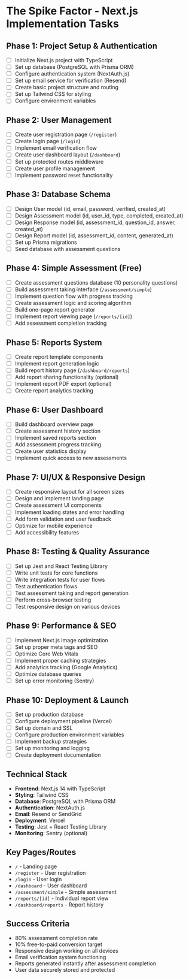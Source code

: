 # The Spike Factor - Next.js Implementation Tasks

## Phase 1: Project Setup & Authentication
- [ ] Initialize Next.js project with TypeScript
- [ ] Set up database (PostgreSQL with Prisma ORM)
- [ ] Configure authentication system (NextAuth.js)
- [ ] Set up email service for verification (Resend)
- [ ] Create basic project structure and routing
- [ ] Set up Tailwind CSS for styling
- [ ] Configure environment variables

## Phase 2: User Management
- [ ] Create user registration page (`/register`)
- [ ] Create login page (`/login`)
- [ ] Implement email verification flow
- [ ] Create user dashboard layout (`/dashboard`)
- [ ] Set up protected routes middleware
- [ ] Create user profile management
- [ ] Implement password reset functionality

## Phase 3: Database Schema
- [ ] Design User model (id, email, password, verified, created_at)
- [ ] Design Assessment model (id, user_id, type, completed, created_at)
- [ ] Design Response model (id, assessment_id, question_id, answer, created_at)
- [ ] Design Report model (id, assessment_id, content, generated_at)
- [ ] Set up Prisma migrations
- [ ] Seed database with assessment questions

## Phase 4: Simple Assessment (Free)
- [ ] Create assessment questions database (10 personality questions)
- [ ] Build assessment taking interface (`/assessment/simple`)
- [ ] Implement question flow with progress tracking
- [ ] Create assessment logic and scoring algorithm
- [ ] Build one-page report generator
- [ ] Implement report viewing page (`/reports/[id]`)
- [ ] Add assessment completion tracking

## Phase 5: Reports System
- [ ] Create report template components
- [ ] Implement report generation logic
- [ ] Build report history page (`/dashboard/reports`)
- [ ] Add report sharing functionality (optional)
- [ ] Implement report PDF export (optional)
- [ ] Create report analytics tracking

## Phase 6: User Dashboard
- [ ] Build dashboard overview page
- [ ] Create assessment history section
- [ ] Implement saved reports section
- [ ] Add assessment progress tracking
- [ ] Create user statistics display
- [ ] Implement quick access to new assessments

## Phase 7: UI/UX & Responsive Design
- [ ] Create responsive layout for all screen sizes
- [ ] Design and implement landing page
- [ ] Create assessment UI components
- [ ] Implement loading states and error handling
- [ ] Add form validation and user feedback
- [ ] Optimize for mobile experience
- [ ] Add accessibility features

## Phase 8: Testing & Quality Assurance
- [ ] Set up Jest and React Testing Library
- [ ] Write unit tests for core functions
- [ ] Write integration tests for user flows
- [ ] Test authentication flows
- [ ] Test assessment taking and report generation
- [ ] Perform cross-browser testing
- [ ] Test responsive design on various devices

## Phase 9: Performance & SEO
- [ ] Implement Next.js Image optimization
- [ ] Set up proper meta tags and SEO
- [ ] Optimize Core Web Vitals
- [ ] Implement proper caching strategies
- [ ] Add analytics tracking (Google Analytics)
- [ ] Optimize database queries
- [ ] Set up error monitoring (Sentry)

## Phase 10: Deployment & Launch
- [ ] Set up production database
- [ ] Configure deployment pipeline (Vercel)
- [ ] Set up domain and SSL
- [ ] Configure production environment variables
- [ ] Implement backup strategies
- [ ] Set up monitoring and logging
- [ ] Create deployment documentation

## Technical Stack
- **Frontend**: Next.js 14 with TypeScript
- **Styling**: Tailwind CSS
- **Database**: PostgreSQL with Prisma ORM
- **Authentication**: NextAuth.js
- **Email**: Resend or SendGrid
- **Deployment**: Vercel
- **Testing**: Jest + React Testing Library
- **Monitoring**: Sentry (optional)

## Key Pages/Routes
- `/` - Landing page
- `/register` - User registration
- `/login` - User login
- `/dashboard` - User dashboard
- `/assessment/simple` - Simple assessment
- `/reports/[id]` - Individual report view
- `/dashboard/reports` - Report history

## Success Criteria
- 80% assessment completion rate
- 10% free-to-paid conversion target
- Responsive design working on all devices
- Email verification system functioning
- Reports generated instantly after assessment completion
- User data securely stored and protected